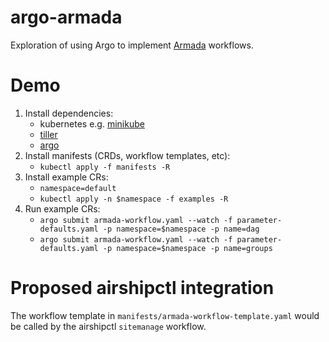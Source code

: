 # argo-armada

Exploration of using Argo to implement [Armada](https://opendev.org/airship/armada) workflows.

# Demo

1. Install dependencies:
    * kubernetes e.g. [minikube](https://kubernetes.io/docs/tasks/tools/install-minikube/)
    * [tiller](https://v2.helm.sh/docs/using_helm/#quickstart)
    * [argo](https://argoproj.github.io/docs/argo/demo.html)
1. Install manifests (CRDs, workflow templates, etc):
    * `kubectl apply -f manifests -R`
1. Install example CRs:
    * `namespace=default`
    * `kubectl apply -n $namespace -f examples -R`
1. Run example CRs:
    * `argo submit armada-workflow.yaml --watch -f parameter-defaults.yaml -p namespace=$namespace -p name=dag`
    * `argo submit armada-workflow.yaml --watch -f parameter-defaults.yaml -p namespace=$namespace -p name=groups`

# Proposed airshipctl integration

The workflow template in `manifests/armada-workflow-template.yaml` would be
called by the airshipctl `sitemanage` workflow.
